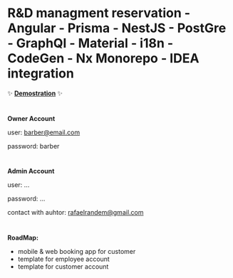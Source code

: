 # R&D managment reservation - Angular - Prisma - NestJS - PostGre - GraphQl - Material - i18n - CodeGen - Nx Monorepo - IDEA integration

✨ **[Demostration](https://rafaelrandem.xyz)** ✨

#

**Owner Account**

user: barber@email.com

password: barber

#

**Admin Account**

user: ...

password: ...

contact with auhtor: rafaelrandem@gmail.com

#

**RoadMap:**
- mobile & web booking app for customer 
- template for employee account
- template for customer account
